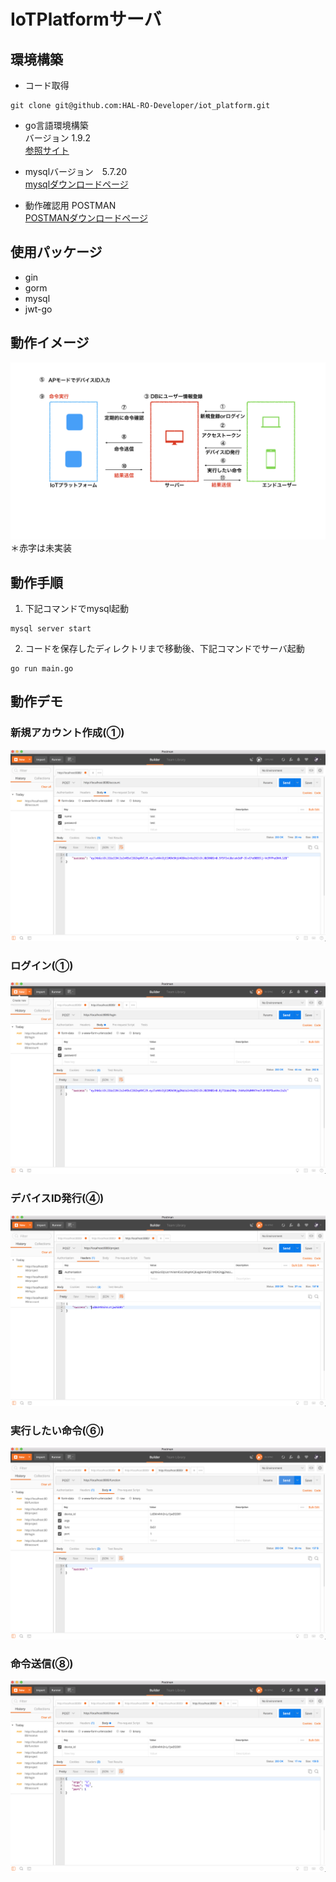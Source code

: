 # IoTPlatformサーバ

## 環境構築
- コード取得
``` 
git clone git@github.com:HAL-RO-Developer/iot_platform.git
```

- go言語環境構築<br>
バージョン 1.9.2<br>
[参照サイト](https://qiita.com/spiegel-im-spiegel/items/dca0df389df1470bdbfa)
- mysqlバージョン　5.7.20<br>
[mysqlダウンロードページ](https://dev.mysql.com/downloads/installer/)

- 動作確認用 POSTMAN<br>
[POSTMANダウンロードページ](https://www.getpostman.com)

## 使用パッケージ
- gin
- gorm
- mysql
- jwt-go

## 動作イメージ
![サーバ動作イメージ](images/serverImage.jpeg)
＊赤字は未実装

## 動作手順
1. 下記コマンドでmysql起動<br>
```
mysql server start
```

2. コードを保存したディレクトリまで移動後、下記コマンドでサーバ起動<br>
```
go run main.go
```

## 動作デモ
### 新規アカウント作成(①)
![サーバ動作イメージ](images/account.png)

### ログイン(①)
![サーバ動作イメージ](images/login.png)

### デバイスID発行(④)
![サーバ動作イメージ](images/project.png)

### 実行したい命令(⑥)
![サーバ動作イメージ](images/function.png)

### 命令送信(⑧)
![サーバ動作イメージ](images/receive.png)



